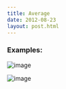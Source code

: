 ```yaml
---
title: Average
date: 2012-08-23
layout: post.html
---
```


### Examples:
![image](https://user-images.githubusercontent.com/19536044/58285288-12671500-7d72-11e9-8556-78c8ea6c0e1d.png)

![image](https://user-images.githubusercontent.com/19536044/58285302-17c45f80-7d72-11e9-99ca-a78ed3b1b5e4.png)